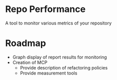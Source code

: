 # Repo Performance
A tool to monitor various metrics of your repository

# Roadmap
- Graph display of report results for monitoring
- Creation of MCP
  - Provide description of refactoring policies
  - Provide measurement tools
